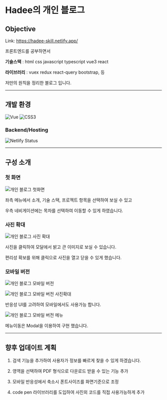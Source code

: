 # Hadee의 개인 블로그
## Objective
Link: https://hadee-skill.netlify.app/

프론트엔드를 공부하면서 

**기술스택** : html css javascript typescript vue3  react 

**라이브러리** : vuex redux react-query bootstrap, 등

저만의 원칙을 정리한 블로그 입니다.

---
## 개발 환경
![Vue](https://img.shields.io/badge/Vue-4FC08D.svg?&style=for-the-badge&logo=Vue.js&logoColor=white)
![CSS3](https://img.shields.io/badge/-CSS3-007ACC?style=for-the-badge&logo=css3)


### Backend/Hosting
![Netlify Status](https://api.netlify.com/api/v1/badges/f15f03f9-55d8-4adc-97d5-f6e085141610/deploy-status)

---
## 구성 소개

### 첫 화면


![개인 블로그 첫화면](https://user-images.githubusercontent.com/85422934/195782439-ec10aa79-6be8-4cab-9e50-190808adda0c.png)

좌측 메뉴에서 소개, 기술 스택, 프로젝트 항목을 선택하여 보실 수 있고

우측 네비게이션에는 목차를 선택하여 이동할 수 있게 하였습니다.




### 사진 확대


![개인 블로그 사진 확대](https://user-images.githubusercontent.com/85422934/195783171-cb16a157-f22a-4a69-8e24-554b69178409.png)

사진을 클릭하여 모달에서 밝고 큰 이미지로 보실 수 있습니다.

편리성 확보를 위해 클릭으로 사진을 열고 닫을 수 있게 했습니다.




### 모바일 버전


![개인 블로그 모바일 버전](https://user-images.githubusercontent.com/85422934/195783934-617a806d-73af-496e-bc0f-f7affd8e6221.png)



![개인 블로그 모바일 버전 사진확대](https://user-images.githubusercontent.com/85422934/195784059-8005d788-6921-49e1-ada3-2b534fa10ca0.png)


반응성 UI를 고려하여 모바일에서도 사용가능 합니다.




![개인 블로그 모바일 버전 메뉴](https://user-images.githubusercontent.com/85422934/195784166-f2c81b64-307b-498e-ad06-a0c8f6c7a6b0.png)


메뉴이동은 Modal을 이용하여 구현 했습니다.




---
## 향후 업데이트 계획

1. 검색 기능을 추가하여 사용자가 정보를 빠르게 찾을 수 있게 하겠습니다.

2. 영역을 선택하여 PDF 형식으로 다운로드 받을 수 있는 기능 추가

3. 모바일 반응성에서 축소시 폰트사이즈를 화면기준으로 조정

4. code pen 라이브러리를 도입하여 사진외 코드를 직접 사용가능하게 추가






